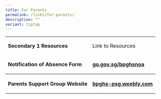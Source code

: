 ```yaml
---
title: For Parents
permalink: /links/for-parents/
description: ""
variant: tiptap
---
```

<table style="minWidth: 50px">
<colgroup>
<col>
<col>
</colgroup>
<tbody>
<tr>
<td rowspan="1" colspan="1">
<p><strong>Secondary 1 Resources</strong>
</p>
</td>
<td rowspan="1" colspan="1">
<p>Link to Resources</p>
</td>
</tr>
<tr>
<td rowspan="1" colspan="1">
<p><strong>Notification of Absence Form</strong>
</p>
</td>
<td rowspan="1" colspan="1">
<p><strong><a href="http://go.gov.sg/bpghsnoa" rel="noopener noreferrer nofollow" target="_blank">go.gov.sg/bpghsnoa</a></strong>
</p>
</td>
</tr>
<tr>
<th rowspan="1" colspan="1">
<p><strong>Parents Support Group Website</strong>
</p>
</th>
<th rowspan="1" colspan="1">
<p><a href="http://bpghs-psg.weebly.com/" rel="noopener noreferrer nofollow" target="_blank">bpghs-psg.weebly.com</a>
</p>
</th>
</tr>
</tbody>
</table>
<p></p>
